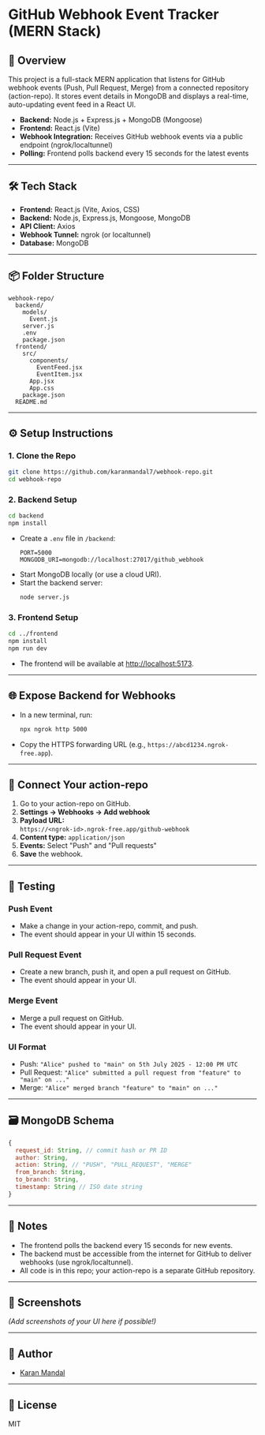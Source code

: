 # GitHub Webhook Event Tracker (MERN Stack)

## 🚀 Overview
This project is a full-stack MERN application that listens for GitHub webhook events (Push, Pull Request, Merge) from a connected repository (action-repo). It stores event details in MongoDB and displays a real-time, auto-updating event feed in a React UI.

- **Backend:** Node.js + Express.js + MongoDB (Mongoose)
- **Frontend:** React.js (Vite)
- **Webhook Integration:** Receives GitHub webhook events via a public endpoint (ngrok/localtunnel)
- **Polling:** Frontend polls backend every 15 seconds for the latest events

---

## 🛠️ Tech Stack
- **Frontend:** React.js (Vite, Axios, CSS)
- **Backend:** Node.js, Express.js, Mongoose, MongoDB
- **API Client:** Axios
- **Webhook Tunnel:** ngrok (or localtunnel)
- **Database:** MongoDB

---

## 📦 Folder Structure
```
webhook-repo/
  backend/
    models/
      Event.js
    server.js
    .env
    package.json
  frontend/
    src/
      components/
        EventFeed.jsx
        EventItem.jsx
      App.jsx
      App.css
    package.json
  README.md
```

---

## ⚙️ Setup Instructions

### 1. **Clone the Repo**
```sh
git clone https://github.com/karanmandal7/webhook-repo.git
cd webhook-repo
```

### 2. **Backend Setup**
```sh
cd backend
npm install
```
- Create a `.env` file in `/backend`:
  ```
  PORT=5000
  MONGODB_URI=mongodb://localhost:27017/github_webhook
  ```
- Start MongoDB locally (or use a cloud URI).
- Start the backend server:
  ```sh
  node server.js
  ```

### 3. **Frontend Setup**
```sh
cd ../frontend
npm install
npm run dev
```
- The frontend will be available at [http://localhost:5173](http://localhost:5173).

---

## 🌐 Expose Backend for Webhooks
- In a new terminal, run:
  ```sh
  npx ngrok http 5000
  ```
- Copy the HTTPS forwarding URL (e.g., `https://abcd1234.ngrok-free.app`).

---

## 🔗 Connect Your action-repo
1. Go to your action-repo on GitHub.
2. **Settings → Webhooks → Add webhook**
3. **Payload URL:**  
   `https://<ngrok-id>.ngrok-free.app/github-webhook`
4. **Content type:** `application/json`
5. **Events:** Select "Push" and "Pull requests"
6. **Save** the webhook.

---

## 🧪 Testing

### **Push Event**
- Make a change in your action-repo, commit, and push.
- The event should appear in your UI within 15 seconds.

### **Pull Request Event**
- Create a new branch, push it, and open a pull request on GitHub.
- The event should appear in your UI.

### **Merge Event**
- Merge a pull request on GitHub.
- The event should appear in your UI.

### **UI Format**
- Push: `"Alice" pushed to "main" on 5th July 2025 - 12:00 PM UTC`
- Pull Request: `"Alice" submitted a pull request from "feature" to "main" on ..."`
- Merge: `"Alice" merged branch "feature" to "main" on ..."`

---

## 🗃️ MongoDB Schema
```js
{
  request_id: String, // commit hash or PR ID
  author: String,
  action: String, // "PUSH", "PULL_REQUEST", "MERGE"
  from_branch: String,
  to_branch: String,
  timestamp: String // ISO date string
}
```

---

## 📝 Notes
- The frontend polls the backend every 15 seconds for new events.
- The backend must be accessible from the internet for GitHub to deliver webhooks (use ngrok/localtunnel).
- All code is in this repo; your action-repo is a separate GitHub repository.

---

## 📸 Screenshots
*(Add screenshots of your UI here if possible!)*

---

## 👤 Author
- [Karan Mandal](https://github.com/karanmandal7)

---

## 📄 License
MIT 